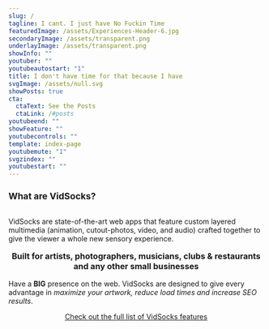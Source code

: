 ```yaml
---
slug: /
tagline: I cant. I just have No Fuckin Time
featuredImage: /assets/Experiences-Header-6.jpg
secondaryImage: /assets/transparent.png
underlayImage: /assets/transparent.png
showInfo: ""
youtuber: ""
youtubeautostart: "1"
title: I don't have time for that because I have
svgImage: /assets/null.svg
showPosts: true
cta:
  ctaText: See the Posts
  ctaLink: /#posts
youtubeend: ""
showFeature: ""
youtubecontrols: ""
template: index-page
youtubemute: "1"
svgzindex: ""
youtubestart: ""
---
```

<h2 style="font-weight:bold; font-size:125%;">What are VidSocks?</h2>
<br />
VidSocks are state-of-the-art web apps that feature custom layered multimedia (animation, cutout-photos, video, and audio) crafted together to give the viewer a whole new sensory experience.

<h3 style="font-weight:bold; font-size:115%; margin:1rem 0; text-align:center"> Built for artists, photographers, musicians, clubs &amp; restaurants and any other small businesses</h3>

 Have a <strong>BIG</strong> presence on the web. VidSocks are designed to give every advantage in <em>maximize your artwork, reduce load times and increase SEO results</em>. <br />

 <div style="text-align:center; text-decoration:underline"><a href="/about/">Check out the full list of VidSocks features</a></div>
 <br />



